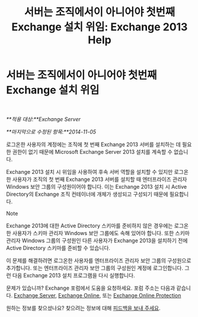 ﻿---
title: '서버는 조직에서이 아니어야 첫번째 Exchange 설치 위임: Exchange 2013 Help'
TOCTitle: 서버는 조직에서이 아니어야 첫번째 Exchange 설치 위임
ms:assetid: 286b82ee-bddf-493c-b6ea-21aced6dbbad
ms:mtpsurl: https://technet.microsoft.com/ko-kr/library/ms.exch.setupreadiness.delegatedunifiedmessagingfirstinstall(v=EXCHG.150)
ms:contentKeyID: 50482682
ms.date: 05/22/2018
mtps_version: v=EXCHG.150
ms.translationtype: MT
---

# 서버는 조직에서이 아니어야 첫번째 Exchange 설치 위임

 

_**적용 대상:**Exchange Server_

_**마지막으로 수정된 항목:**2014-11-05_

로그온한 사용자의 계정에는 조직에 첫 번째 Exchange 2013 서버를 설치하는 데 필요한 권한이 없기 때문에 Microsoft Exchange Server 2013 설치를 계속할 수 없습니다.

Exchange 2013 설치 시 위임을 사용하여 후속 서버 역할을 설치할 수 있지만 로그온한 사용자가 조직의 첫 번째 Exchange 2013 서버를 설치할 때 엔터프라이즈 관리자 Windows 보안 그룹의 구성원이어야 합니다. 이는 Exchange 2013 설치 시 Active Directory의 Exchange 조직 컨테이너에 개체가 생성되고 구성되기 때문에 필요합니다.


> [!NOTE]
> Exchange 2013에 대한 Active Directory 스키마를 준비하지 않은 경우에는 로그온한 사용자가 스키마 관리자 Windows 보안 그룹에도 속해 있어야 합니다. 또한 스키마 관리자 Windows 그룹의 구성원인 다른 사용자가 Exchange 2013을 설치하기 전에 Active Directory 스키마를 준비할 수 있습니다.



이 문제를 해결하려면 로그온한 사용자를 엔터프라이즈 관리자 보안 그룹의 구성원으로 추가합니다. 또는 엔터프라이즈 관리자 보안 그룹의 구성원인 계정에 로그인합니다. 그런 다음 Exchange 2013 설치 프로그램을 다시 실행합니다.

문제가 있습니까? Exchange 포럼에서 도움을 요청하세요. 포럼 주소는 다음과 같습니다. [Exchange Server](https://go.microsoft.com/fwlink/p/?linkid=60612), [Exchange Online](https://go.microsoft.com/fwlink/p/?linkid=267542), 또는 [Exchange Online Protection](https://go.microsoft.com/fwlink/p/?linkid=285351)

원하는 정보를 찾으셨나요? 찾으려는 정보에 대해 [피드백을 보내 주세요](mailto:exsetuphelpfeedback@microsoft.com?subject=exchange%202013%20setup%20help%20feedback).

